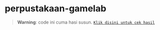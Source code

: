 # perpustakaan-gamelab

> **Warning**: code ini cuma hasi susun. [`Klik disini untuk cek hasil`](https://perpus.up.railway.app/)
